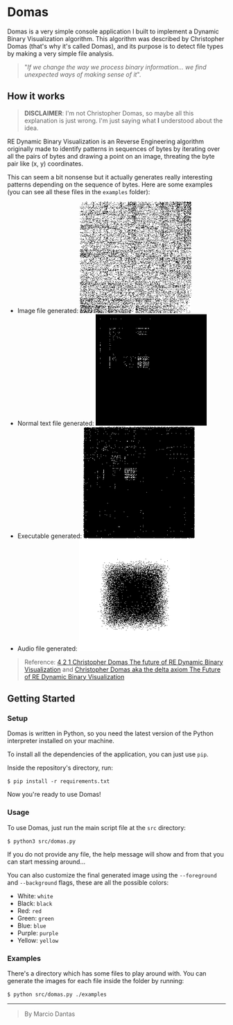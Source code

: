 # Domas
Domas is a very simple console application I built to implement a Dynamic Binary Visualization algorithm. This algorithm was described by Christopher Domas (that's why it's called Domas), and its purpose is to detect file types by making a very simple file analysis.

> "_If we change the way we process binary information... we find unexpected ways of making sense of it_".

## How it works

> **DISCLAIMER**: I'm not Christopher Domas, so maybe all this explanation is just wrong. I'm just saying what **I** understood about the idea.

RE Dynamic Binary Visualization is an Reverse Engineering algorithm originally made to identify patterns in sequences of bytes by iterating over all the pairs of bytes and drawing a point on an image, threating the byte pair like (x, y) coordinates.

This can seem a bit nonsense but it actually generates really interesting patterns depending on the sequence of bytes. Here are some examples (you can see all these files in the `examples` folder):

- Image file generated: ![Image](./examples/output/bliss.out.png)
- Normal text file generated: ![Text](./examples/output/this.out.png)
- Executable generated: ![Executable](./examples/output/program.out.png)
- Audio file generated: ![Audio](./examples/output/starwars.out.png)


> Reference: [4 2 1 Christopher Domas The future of RE Dynamic Binary Visualization](https://www.youtube.com/watch?v=4bM3Gut1hIk&t=0s) and [Christopher Domas aka the delta axiom The Future of RE Dynamic Binary Visualization](https://www.youtube.com/watch?v=sUSFGXFo-Pw)

## Getting Started

### Setup
Domas is written in Python, so you need the latest version of the Python interpreter installed on your machine.

To install all the dependencies of the application, you can just use `pip`.

Inside the repository's directory, run:
```console
$ pip install -r requirements.txt
```
Now you're ready to use Domas!

### Usage

To use Domas, just run the main script file at the `src` directory:
```console
$ python3 src/domas.py
```

If you do not provide any file, the help message will show and from that you can start messing around...

You can also customize the final generated image using the `--foreground` and `--background` flags, these are all the possible colors:

- White: `white`
- Black: `black`
- Red: `red`
- Green: `green`
- Blue: `blue`
- Purple: `purple`
- Yellow: `yellow`

### Examples
There's a directory which has some files to play around with. You can generate the images for each file inside the folder by running:

```console
$ python src/domas.py ./examples
```

---

> By Marcio Dantas
